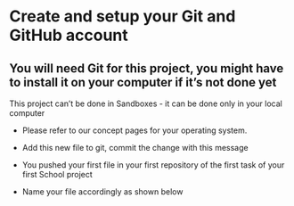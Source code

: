 # Create and setup your Git and GitHub account

## You will need Git for this project, you might have to install it on your computer if it’s not done yet

This project can’t be done in Sandboxes - it can be done only in your local computer

* Please refer to our concept pages for your operating system.

* Add this new file to git, commit the change with this message

* You pushed your first file in your first repository of the first task of your first School project

* Name your file accordingly as shown below
